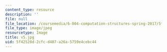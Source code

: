 ```yaml
---
content_type: resource
description: ''
file: null
file_location: /coursemedia/6-004-computation-structures-spring-2017/5f42528d2cfcd407a26a5759e4cebc44_v5.jpg
file_type: image/jpeg
resourcetype: Image
title: v5.jpg
uid: 5f42528d-2cfc-d407-a26a-5759e4cebc44
---
```

